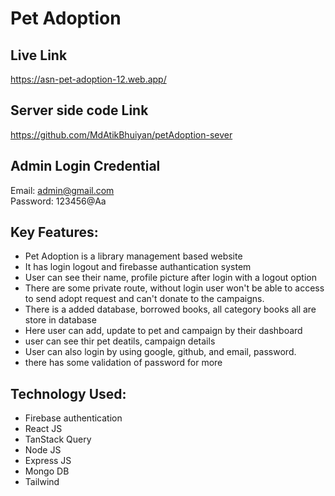 

# Pet Adoption


## Live Link

https://asn-pet-adoption-12.web.app/

## Server side code Link
https://github.com/MdAtikBhuiyan/petAdoption-sever

## Admin Login Credential
Email: admin@gmail.com <br />
Password: 123456@Aa

## Key Features:

- Pet Adoption is a library management based website
- It has login logout and firebasse authantication system
- User can see their name, profile picture after login with a logout option
- There are some private route, without login user won't be able to access to send adopt request and can't donate to the campaigns.
- There is a added database, borrowed books, all category books all are store in database
- Here user can add, update to pet and campaign by their dashboard 
- user can see thir pet deatils, campaign details 
- User can also login by using google, github, and email, password.
- there has some validation of password for more


## Technology Used:
- Firebase authentication
- React JS
- TanStack Query
- Node JS
- Express JS
- Mongo DB
- Tailwind
